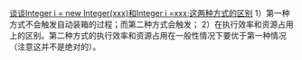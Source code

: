 [谈谈Integer i = new Integer(xxx)和Integer i =xxx;这两种方式的区别](https://blog.csdn.net/qq_43386944/article/details/119773230)
1）第一种方式不会触发自动装箱的过程；而第二种方式会触发；
2）在执行效率和资源占用上的区别。第二种方式的执行效率和资源占用在一般性情况下要优于第一种情况（注意这并不是绝对的）。
